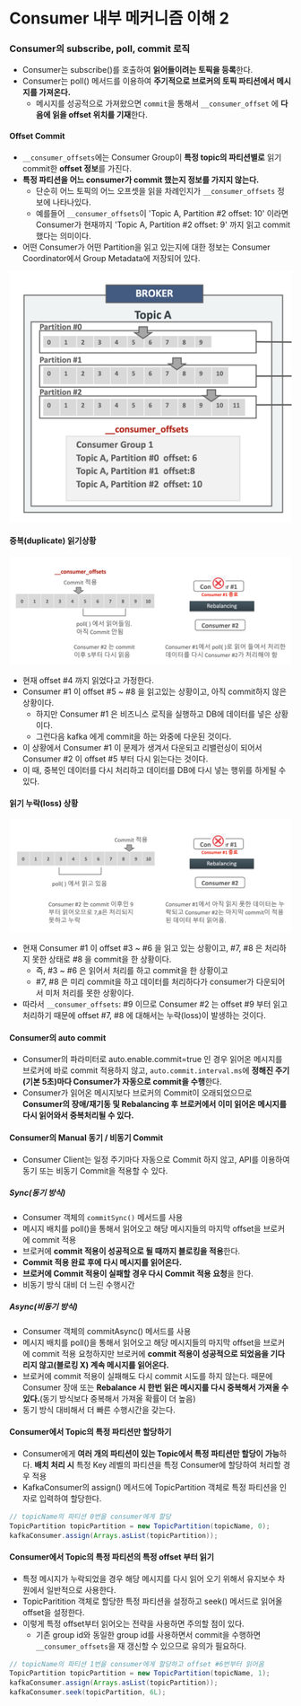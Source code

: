 # Consumer 내부 메커니즘 이해 2

### Consumer의 subscribe, poll, commit 로직

- Consumer는 subscribe()를 호출하여 **읽어들이려는 토픽을 등록**한다.
- Consumer는 poll() 메서드를 이용하여 **주기적으로 브로커의 토픽 파티션에서 메시지를 가져온다.**
	- 메시지를 성공적으로 가져왔으면 `commit`을 통해서 `__consumer_offset` 에 **다음에 읽을 offset 위치를 기재**한다.

#### Offset Commit

- `__consumer_offsets`에는 Consumer Group이 **특정 topic의 파티션별로** 읽기 commit한 **offset 정보**를 가진다.
- **특정 파티션을 어느 consumer가 commit 했는지 정보를 가지지 않는다.**
	- 단순히 어느 토픽의 어느 오프셋을 읽을 차례인지가 `__consumer_offsets` 정보에 나타나있다.
	- 예를들어 `__consumer_offsets`이 'Topic A, Partition #2 offset: 10' 이라면 Consumer가 현재까지 'Topic A, Partition #2 offset: 9' 까지 읽고 commit 했다는 의미이다.
- 어떤 Consumer가 어떤 Partition을 읽고 있는지에 대한 정보는 Consumer Coordinator에서 Group Metadata에 저장되어 있다.

![](./images/offset_commit.png)

#### 중복(duplicate) 읽기상황

![](./images/중복_읽기상황.png)

- 현재 offset #4 까지 읽었다고 가정한다.
- Consumer #1 이 offset #5 ~ #8 을 읽고있는 상황이고, 아직 commit하지 않은 상황이다.
	- 하지만 Consumer #1 은 비즈니스 로직을 실행하고 DB에 데이터를 넣은 상황이다.
	- 그런다음 kafka 에게 commit을 하는 와중에 다운된 것이다.
- 이 상황에서 Consumer #1 이 문제가 생겨서 다운되고 리밸런싱이 되어서 Consumer #2 이 offset #5 부터 다시 읽는다는 것이다.
- 이 때, 중복인 데이터를 다시 처리하고 데이터를 DB에 다시 넣는 행위를 하게될 수 있다.

#### 읽기 누락(loss) 상황

![](./images/읽기누락.png)

- 현재 Consumer #1 이 offset #3 ~ #6 을 읽고 있는 상황이고, #7, #8 은 처리하지 못한 상태로 #8 을 commit을 한 상황이다.
	- 즉, #3 ~ #6 은 읽어서 처리를 하고 commit을 한 상황이고
	- #7, #8 은 미리 commit을 하고 데이터를 처리하다가 consumer가 다운되어서 미처 처리를 못한 상황이다.
- 따라서 `__consumer_offsets`: #9 이므로 Consumer #2 는 offset #9 부터 읽고 처리하기 때문에 offset #7, #8 에 대해서는 누락(loss)이 발생하는 것이다.
#### Consumer의 auto commit

- Consumer의 파라미터로 auto.enable.commit=true 인 경우 읽어온 메시지를 브로커에 바로 commit 적용하지 않고, `auto.commit.interval.ms`에 **정해진 주기(기본 5초)마다 Consumer가 자동으로 commit을 수행**한다.
- Consumer가 읽어온 메시지보다 브로커의 Commit이 오래되었으므로 **Consumer의 장애/재기동 및 Rebalancing 후 브로커에서 이미 읽어온 메시지를 다시 읽어와서 중복처리될 수 있다.**

#### Consumer의 Manual 동기 / 비동기 Commit

- Consumer Client는 일정 주기마다 자동으로 Commit 하지 않고, API를 이용하여 동기 또는 비동기 Commit을 적용할 수 있다.

##### Sync(동기 방식)

- Consumer 객체의 `commitSync()` 메서드를 사용
- 메시지 배치를 poll()을 통해서 읽어오고 해당 메시지들의 마지막 offset을 브로커에 commit 적용
- 브로커에 **commit 적용이 성공적으로 될 때까지 블로킹을 적용**한다.
- **Commit 적용 완료 후에 다시 메시지를 읽어온다.**
- **브로커에 Commit 적용이 실패할 경우 다시 Commit 적용 요청**을 한다.
- 비동기 방식 대비 더 느린 수행시간

##### Async(비동기 방식)

- Consumer 객체의 commitAsync() 메서드를 사용
- 메시지 배치를 poll()을 통해서 읽어오고 해당 메시지들의 마지막 offset을 브로커에 commit 적용 요청하지만 브로커에 **commit 적용이 성공적으로 되었음을 기다리지 않고(블로킹 X) 계속 메시지를 읽어온다.**
- 브로커에 commit 적용이 실패해도 다시 commit 시도를 하지 않는다. 때문에 Consumer 장애 또는 **Rebalance 시 한번 읽은 메시지를 다시 중복해서 가져올 수 있다.**(동기 방식보다 중복해서 가져올 확률이 더 높음)
- 동기 방식 대비해서 더 빠른 수행시간을 갖는다.

#### Consumer에서 Topic의 특정 파티션만 할당하기

- Consumer에게 **여러 개의 파티션이 있는 Topic에서 특정 파티션만 할당이 가능**하다. **배치 처리 시** 특정 Key 레벨의 파티션을 특정 Consumer에 할당하여 처리할 경우 적용
- KafkaConsumer의 assign() 메서드에 TopicPartition 객체로 특정 파티션을 인자로 입력하여 할당한다.

```java
// topicName의 파티션 0번을 consumer에게 할당
TopicPartition topicPartition = new TopicPartition(topicName, 0);
kafkaConsumer.assign(Arrays.asList(topicPartition));
```

#### Consumer에서 Topic의 특정 파티션의 특정 offset 부터 읽기

- 특정 메시지가 누락되었을 경우 해당 메시지를 다시 읽어 오기 위해서 유지보수 차원에서 일반적으로 사용한다.
- TopicParitition 객체로 할당한 특정 파티션을 설정하고 seek() 메서드로 읽어올 offset을 설정한다.
- 이렇게 특정 offset부터 읽어오는 전략을 사용하면 주의할 점이 있다.
	- 기존 group id와 동일한 group id를 사용하면서 commit을 수행하면 `__consumer_offsets`을 재 갱신할 수 있으므로 유의가 필요하다.

```java
// topicName의 파티션 1번을 consumer에게 할당하고 offset #6번부터 읽어옴
TopicPartition topicPartition = new TopicPartition(topicName, 1);
kafkaConsumer.assign(Arrays.asList(topicPartition));
kafkaConsumer.seek(topicPartition, 6L);
```

